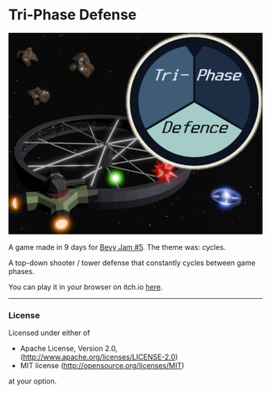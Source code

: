 # Tri-Phase Defense

<p align="center">
  <img width="630" src="./assets/titlecard.png">
</p>

A game made in 9 days for [Bevy Jam #5](https://itch.io/jam/bevy-jam-5). The theme was: cycles.

A top-down shooter / tower defense that constantly cycles between game phases.

You can play it in your browser on itch.io [here](https://louisnivrat.itch.io/tri-phase-defense).

---

### License

Licensed under either of

 * Apache License, Version 2.0, (http://www.apache.org/licenses/LICENSE-2.0)
 * MIT license (http://opensource.org/licenses/MIT)

at your option.
